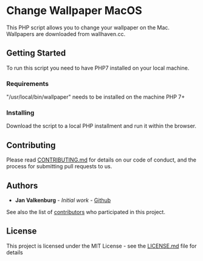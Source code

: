 # Change Wallpaper MacOS 

This PHP script allows you to change your wallpaper on the Mac. Wallpapers are downloaded from wallhaven.cc.

## Getting Started

To run this script you need to have PHP7 installed on your local machine. 

### Requirements

"/usr/local/bin/wallpaper" needs to be installed on the machine
PHP 7+

### Installing

Download the script to a local PHP installment and run it within the browser.

## Contributing

Please read [CONTRIBUTING.md](https://gist.github.com/PurpleBooth/b24679402957c63ec426) for details on our code of conduct, and the process for submitting pull requests to us.

## Authors

* **Jan Valkenburg** - *Initial work* - [Github](https://github.com/JanValkenburg/mac-wallhaven-change-wallpaper)

See also the list of [contributors](https://github.com/your/project/contributors) who participated in this project.

## License

This project is licensed under the MIT License - see the [LICENSE.md](LICENSE.md) file for details



